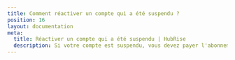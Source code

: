 ```yaml
---
title: Comment réactiver un compte qui a été suspendu ?
position: 16
layout: documentation
meta:
  title: Réactiver un compte qui a été suspendu | HubRise
  description: Si votre compte est suspendu, vous devez payer l'abonnement et rétablir le service pour recevoir à nouveau des commandes. Voir comment faire.
---
```

